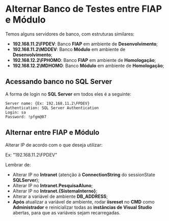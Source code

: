 # Alternar Banco de Testes entre FIAP e Módulo

Temos alguns servidores de banco, com estruturas similares:

- **192.168.11.2\FPDEV**: Banco **FIAP** em ambiente de **Desenvolvimento**;
- **192.168.11.2\MDDEV**: Banco **Módulo** em ambiente de **Desenvolvimento**;
- **192.168.12.2\FPHOMO**: Banco **FIAP** em ambiente de **Homologação**;
- **192.168.12.2\MDHOMO**: Banco **Módulo** em ambiente de **Homologação**;

## Acessando banco no SQL Server

A forma de login no **SQL Server** em todos eles é a seguinte:

```
Server name: {Ex: 192.168.11.2\FPDEV}
Authentication: SQL Server Authentication
Login: sa
Password: !pfgm@07
```

## Alternar entre FIAP e Módulo

Alterar IP de acordo com o que deseja utilizar: 

Ex: "192.168.11.2\FPDEV"

Lembrar de:

- Alterar IP no **Intranet** (atenção à **ConnectionString** do sessionState **SQLServer**);
- Alterar IP no **Intranet.PesquisaAluno**;
- Alterar IP no **Intranet.{SistemaInterno}**;
- Alterar a variável de ambiente **DB_ADDRESS**;
- **Após** atualizar a variável de ambiente, rodar **iisreset** no **CMD** como 
**Administrador** e reinicializar todas as **instâncias de Visual Studio**
abertas, para que as variáveis sejam recarregadas.